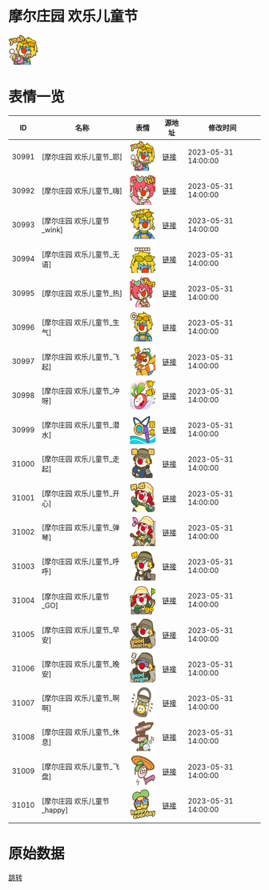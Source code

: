 # 摩尔庄园 欢乐儿童节

<img src="./cover.png" height="60" alt="cover" />

# 表情一览

|ID|名称|表情|源地址|修改时间|
|----|----|----|----|----|
|30991|[摩尔庄园 欢乐儿童节_耶]|<img src="./pic/030991_%5B摩尔庄园 欢乐儿童节_耶%5D.png" height="60" alt="耶"/>|[链接](https://i0.hdslb.com/bfs/garb/bf3be5b03173d96ec53e8f42b3b44a8972a3ed95.png)|2023-05-31 14:00:00|
|30992|[摩尔庄园 欢乐儿童节_嗨]|<img src="./pic/030992_%5B摩尔庄园 欢乐儿童节_嗨%5D.png" height="60" alt="嗨"/>|[链接](https://i0.hdslb.com/bfs/garb/1c9c71c19a1c2acf52a40039c9388c6164512d32.png)|2023-05-31 14:00:00|
|30993|[摩尔庄园 欢乐儿童节_wink]|<img src="./pic/030993_%5B摩尔庄园 欢乐儿童节_wink%5D.png" height="60" alt="wink"/>|[链接](https://i0.hdslb.com/bfs/garb/df1c099d7c3e20d526d236d877f9aef764292836.png)|2023-05-31 14:00:00|
|30994|[摩尔庄园 欢乐儿童节_无语]|<img src="./pic/030994_%5B摩尔庄园 欢乐儿童节_无语%5D.png" height="60" alt="无语"/>|[链接](https://i0.hdslb.com/bfs/garb/5b20216ab59a130e3c2e66da62fc9a9f8e4a3b1b.png)|2023-05-31 14:00:00|
|30995|[摩尔庄园 欢乐儿童节_热]|<img src="./pic/030995_%5B摩尔庄园 欢乐儿童节_热%5D.png" height="60" alt="热"/>|[链接](https://i0.hdslb.com/bfs/garb/82ba546aac47f486f5d5ff4f72dffd16c2d1f9dc.png)|2023-05-31 14:00:00|
|30996|[摩尔庄园 欢乐儿童节_生气]|<img src="./pic/030996_%5B摩尔庄园 欢乐儿童节_生气%5D.png" height="60" alt="生气"/>|[链接](https://i0.hdslb.com/bfs/garb/3e4f8ed1532e3eafd51d0dfbecf59157636b1719.png)|2023-05-31 14:00:00|
|30997|[摩尔庄园 欢乐儿童节_飞起]|<img src="./pic/030997_%5B摩尔庄园 欢乐儿童节_飞起%5D.png" height="60" alt="飞起"/>|[链接](https://i0.hdslb.com/bfs/garb/ed07c70471be78f89d3017df95ea64781c18735b.png)|2023-05-31 14:00:00|
|30998|[摩尔庄园 欢乐儿童节_冲呀]|<img src="./pic/030998_%5B摩尔庄园 欢乐儿童节_冲呀%5D.png" height="60" alt="冲呀"/>|[链接](https://i0.hdslb.com/bfs/garb/c20c3ae57f7c750f4cced525bb2024727df006dc.png)|2023-05-31 14:00:00|
|30999|[摩尔庄园 欢乐儿童节_潜水]|<img src="./pic/030999_%5B摩尔庄园 欢乐儿童节_潜水%5D.png" height="60" alt="潜水"/>|[链接](https://i0.hdslb.com/bfs/garb/6c89aab51c6c0f01074ba5f30a6b4f6da19bad55.png)|2023-05-31 14:00:00|
|31000|[摩尔庄园 欢乐儿童节_走起]|<img src="./pic/031000_%5B摩尔庄园 欢乐儿童节_走起%5D.png" height="60" alt="走起"/>|[链接](https://i0.hdslb.com/bfs/garb/3cf1efcb1ccac1f9cc75c78ce26ad56c64d5c8ca.png)|2023-05-31 14:00:00|
|31001|[摩尔庄园 欢乐儿童节_开心]|<img src="./pic/031001_%5B摩尔庄园 欢乐儿童节_开心%5D.png" height="60" alt="开心"/>|[链接](https://i0.hdslb.com/bfs/garb/af184ff7cfc68c894dbca832b9f009e043f085db.png)|2023-05-31 14:00:00|
|31002|[摩尔庄园 欢乐儿童节_弹琴]|<img src="./pic/031002_%5B摩尔庄园 欢乐儿童节_弹琴%5D.png" height="60" alt="弹琴"/>|[链接](https://i0.hdslb.com/bfs/garb/eef223afb1eb67ac72144e3b61528286a2a9a8fb.png)|2023-05-31 14:00:00|
|31003|[摩尔庄园 欢乐儿童节_呼呼]|<img src="./pic/031003_%5B摩尔庄园 欢乐儿童节_呼呼%5D.png" height="60" alt="呼呼"/>|[链接](https://i0.hdslb.com/bfs/garb/732a53bd82a9745ae886ef0d107ee368f0d45680.png)|2023-05-31 14:00:00|
|31004|[摩尔庄园 欢乐儿童节_GO]|<img src="./pic/031004_%5B摩尔庄园 欢乐儿童节_GO%5D.png" height="60" alt="GO"/>|[链接](https://i0.hdslb.com/bfs/garb/6937775b054f1a61e496c6d27a913ce638022b8e.png)|2023-05-31 14:00:00|
|31005|[摩尔庄园 欢乐儿童节_早安]|<img src="./pic/031005_%5B摩尔庄园 欢乐儿童节_早安%5D.png" height="60" alt="早安"/>|[链接](https://i0.hdslb.com/bfs/garb/3c4d333bb432e2ddf01499603a13b7ea826f47a6.png)|2023-05-31 14:00:00|
|31006|[摩尔庄园 欢乐儿童节_晚安]|<img src="./pic/031006_%5B摩尔庄园 欢乐儿童节_晚安%5D.png" height="60" alt="晚安"/>|[链接](https://i0.hdslb.com/bfs/garb/a2708e38ce592c562044ff92c92224429964036b.png)|2023-05-31 14:00:00|
|31007|[摩尔庄园 欢乐儿童节_啊啊]|<img src="./pic/031007_%5B摩尔庄园 欢乐儿童节_啊啊%5D.png" height="60" alt="啊啊"/>|[链接](https://i0.hdslb.com/bfs/garb/8e6d22b4e5ad5494b7cbaf75ec6c4888f7e94e91.png)|2023-05-31 14:00:00|
|31008|[摩尔庄园 欢乐儿童节_休息]|<img src="./pic/031008_%5B摩尔庄园 欢乐儿童节_休息%5D.png" height="60" alt="休息"/>|[链接](https://i0.hdslb.com/bfs/garb/c9cda848487b113b1b66104ed79d07fd45a342ee.png)|2023-05-31 14:00:00|
|31009|[摩尔庄园 欢乐儿童节_飞盘]|<img src="./pic/031009_%5B摩尔庄园 欢乐儿童节_飞盘%5D.png" height="60" alt="飞盘"/>|[链接](https://i0.hdslb.com/bfs/garb/4eb4976b2991a2db0a8d030edb5cbc40ae31d143.png)|2023-05-31 14:00:00|
|31010|[摩尔庄园 欢乐儿童节_happy]|<img src="./pic/031010_%5B摩尔庄园 欢乐儿童节_happy%5D.png" height="60" alt="happy"/>|[链接](https://i0.hdslb.com/bfs/garb/e3365b0b93c7d251de1928fb59d9b6bb29fcb7cf.png)|2023-05-31 14:00:00|

# 原始数据

[跳转](./raw.json)

